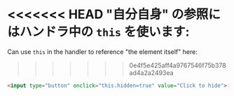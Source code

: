 <<<<<<< HEAD
"自分自身" の参照にはハンドラ中の `this` を使います:
=======
Can use `this` in the handler to reference "the element itself" here:
>>>>>>> 0e4f5e425aff4a9767546f75b378ad4a2a2493ea

```html run height=50
<input type="button" onclick="this.hidden=true" value="Click to hide">
```
